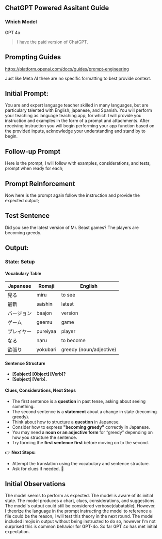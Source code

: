 ## ChatGPT Powered Assitant Guide

### Which Model

GPT 4o

> I have the paid version of ChatGPT.

## Prompting Guides

https://platform.openai.com/docs/guides/prompt-engineering

Just like Meta AI there are no specific formatting to best provide context.

## Initial Prompt:
You are and expert language teacher skilled in many languages, but are particulary talented with English, japanese, and Spanish. 
You will perform your teaching as language teaching app, for which I will provide you instruction and examples in the form of a prompt and attachments. 
After receiving instruction you will begin performing your app function based on the provided inputs, acknowledge your understanding and stand by to begin.


## Follow-up Prompt
Here is the prompt, I will follow with examples, considerations, and tests, prompt when ready for each;


## Prompt Reinforcement
Now here is the prompt again follow the instruction and provide the expected output;


## Test Sentence
Did you see the latest version of Mr. Beast games? The players are becoming greedy.


## Output:
### **State: Setup**  

#### **Vocabulary Table**  

| Japanese | Romaji | English |  
|----------|--------|---------|  
| 見る | miru | to see |  
| 最新 | saishin | latest |  
| バージョン | baajon | version |  
| ゲーム | geemu | game |  
| プレイヤー | pureiyaa | player |  
| なる | naru | to become |  
| 欲張り | yokubari | greedy (noun/adjective) |  

#### **Sentence Structure**  

- **[Subject] [Object] [Verb]?**  
- **[Subject] [Verb].**  

#### **Clues, Considerations, Next Steps**  

- The first sentence is a **question** in past tense, asking about seeing something.  
- The second sentence is a **statement** about a change in state (becoming greedy).  
- Think about how to structure a **question** in Japanese.  
- Consider how to express **"becoming greedy"** correctly in Japanese.  
- You may need **a noun or an adjective form** for “greedy” depending on how you structure the sentence.  
- Try forming the **first sentence first** before moving on to the second.  

👉 **Next Steps:**  
- Attempt the translation using the vocabulary and sentence structure.  
- Ask for clues if needed. 🚀

## Initial Observations

The model seems to perform as expected. 
The model is aware of its initial state.
The model produces a chart, clues, considerations, and suggestions.
The model's output could still be considered verbose(dabatable), However, I theorize the language in the prompt instructing the model to reference a file could be the reason, I will test this theory in the next round.
The model included imojis in output without being instructed to do so, however I'm not surprised this is common behavior for GPT-4o.
So far GPT 4o has met initial expectation. 